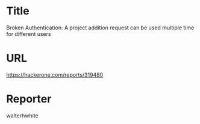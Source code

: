 # Title
Broken Authentication: A project addition request can be used multiple time for different users
# URL 
https://hackerone.com/reports/319480
# Reporter 
walterhwhite

